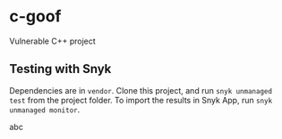 # c-goof
Vulnerable C++ project

## Testing with Snyk

Dependencies are in `vendor`. Clone this project, and run `snyk unmanaged test` from the project folder. To import the results in Snyk App, run `snyk unmanaged monitor`.


abc
